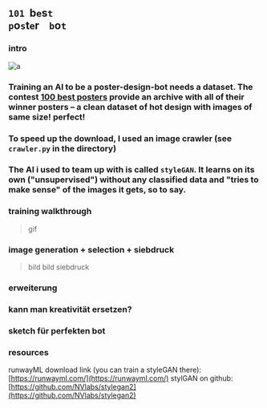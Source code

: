 ## `101`&nbsp;&nbsp;b`e`s`t` &nbsp;&nbsp;<br>`p`o`s`t`e`r &nbsp;&nbsp; `b`o`t`

### intro

![a](img/poster-archive-1.gif)

### Training an AI to be a poster-design-bot needs a dataset. The contest [100 best posters](https://100-beste-plakate.de/) provide an archive with all of their winner posters – a clean dataset of hot design with images of same size! perfect!
### To speed up the download, I used an image crawler (see `crawler.py` in the directory)

### The AI i used to team up with is called `styleGAN`. It learns on its own ("unsupervised") without any classified data and "tries to make sense" of the images it gets, so to say.

### training walkthrough
> gif

### image generation + selection + siebdruck
> bild
> bild siebdruck


### erweiterung
### kann man kreativität ersetzen?
### sketch für perfekten bot


### resources
runwayML download link (you can train a styleGAN there): [https://runwayml.com/](https://runwayml.com/)
stylGAN on github:[https://github.com/NVlabs/stylegan2](https://github.com/NVlabs/stylegan2)
